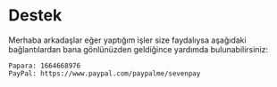 # Destek
Merhaba arkadaşlar eğer yaptığım işler size faydalıysa aşağıdaki bağlantılardan bana gönlünüzden geldiğince yardımda bulunabilirsiniz:

	Papara: 1664668976
	PayPal: https://www.paypal.com/paypalme/sevenpay
	